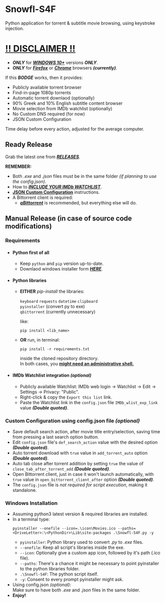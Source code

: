 # Snowfl-S4F
Python application for torrent & subtitle movie browsing, using keystroke injection.  
# <ins>**!! DISCLAIMER !!**</ins>
- **_ONLY_** for <ins>**_WINDOWS 10+_**</ins> versions **_ONLY_**.
- **_ONLY_** for <ins>**_Firefox_**</ins> or <ins>**_Chrome_**</ins> browsers **_(currently)_**.  

If this **_BODGE_** works, then it provides:  
- Publicly available torrent browser
- Find-in-page 1080p torrents
- Automatic torrent downlaod (optionally)
- 90% Greek and 10% English subtitle content browser
- Movie selection from IMDb watchlist (optionally)
- No Custom DNS required (for now)
- JSON Custom Configuration  

Time delay before every action, adjusted for the average computer.
## Ready Release
Grab the latest one from [**_RELEASES_**](https://github.com/tru3w1tn3ss/Snowfl-S4F/releases).  

**REMEMBER:** 
- Both _.exe_ and _.json_ files must be in the same folder _(if planning to use the config.json)_.
- How to [**_INCLUDE YOUR IMDb WATCHLIST_**](https://github.com/tru3w1tn3ss/Snowfl-S4F/blob/master/README.md#imdb-watchlist-integration-optional).
- [**JSON Custom Configuration**](https://github.com/tru3w1tn3ss/Snowfl-S4F#custom-configuration-using-configjson-file-optional) instructions.
- A Bittorrent client is required:
  - [**_qBittorrent_**](https://www.fosshub.com/qBittorrent.html) is recommended, but everything else will do.
## Manual Release (in case of source code modifications)
### Requirements
- #### Python first of all
  - Keep `python` and `pip` version up-to-date.
  - Downlaod windows installer form [**_HERE_**](https://www.python.org/downloads/windows).
- #### Python libraries
  - **EITHER** _pip-install_ the libraries:  
  
    `keyboard` `requests` `datetime` `clipboard`  
    `pyinstaller` (convert py to exe)  
    `qbittorrent` (currently unnecessary)  
    
    like:
    ```
    pip install <lib_name>
    ```
  - **OR** run, in terminal:
    ```
    pip install -r requirements.txt
    ```
    inside the cloned repository directory.  
    In both cases, you **<ins>might need an administrative shell.</ins>**
- #### IMDb Watchlist integration _(optional)_
  - Publicly available Watchlist: IMDb web login -> Watchlist -> Edit -> Settings -> Privacy: "Public".
  - Right-click & copy the `Export this list` link.
  - Paste the Watchlist link in the `config.json` file `IMDb_wlist_exp_link` value **_(Double quoted)_**.
### Custom Configuration using config.json file _(optional)_

- Save default search action, after movie title entry/selection, saving time from pressing a last search option button.  
- Edit `config.json` file's `def_search_action` value with the desired option **_(Double quoted)_**.
- Auto torrent download with `true` value in `add_torrent_auto` option **_(Double quoted)_**.
- Auto tab close after torrent addition by setting `true` the value of `close_tab_after_torrent_add` **_(Double quoted)_**.
- Open Bittorrent client, just in case it won't launch automatically, with `true` value in `open_bittorrent_client_after` option **_(Double quoted)_**.
- The `config.json` file is _not required for script execution_, making it standalone.
### Windows Installation
- Assuming python3 latest version & required libraries are installed.
- In a terminal type:
  ```
  pyinstaller --onefile --icon=.\icon\Movies.ico --paths=<DriveLetter>:\<PythonDir>\Lib\site-packages .\Snowfl-S4F.py -y
  ```
  - `pyinstaller`: Python library used to convert _.py_ to _.exe_ files.
  - `--onefile`: Keep all script's libraries inside the exe.
  - `--icon`: Optionally give a custom app icon, followed by it's path (.ico file).
  - `--paths`: There's a chance it might be necessary to point pyinstaller to the python libraries folder.
  - `.\Snowfl-S4F`: The python script itself.
  - `-y`: Consent to every prompt pyinstaller might ask.
- Using config.json _(optional)_:  
  Make sure to have both _.exe_ and _.json_ files in the same folder.
- **Enjoy!**
